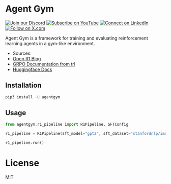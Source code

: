 # Agent Gym


[![Join our Discord](https://img.shields.io/badge/Discord-Join%20our%20server-5865F2?style=for-the-badge&logo=discord&logoColor=white)](https://discord.gg/swarms) [![Subscribe on YouTube](https://img.shields.io/badge/YouTube-Subscribe-red?style=for-the-badge&logo=youtube&logoColor=white)](https://www.youtube.com/@kyegomez3242) [![Connect on LinkedIn](https://img.shields.io/badge/LinkedIn-Connect-blue?style=for-the-badge&logo=linkedin&logoColor=white)](https://www.linkedin.com/in/kye-g-38759a207/) [![Follow on X.com](https://img.shields.io/badge/X.com-Follow-1DA1F2?style=for-the-badge&logo=x&logoColor=white)](https://x.com/kyegomezb)

Agent Gym is a framework for training and evaluating reinforcement learning agents in a gym-like environment.

- Sources:
- [Open R1 Blog](https://huggingface.co/blog/open-r1)
- [GRPO Documentation from trl](https://huggingface.co/docs/trl/main/en/grpo_trainer)
- [Huggingface Docs](https://huggingface.co/docs/transformers/main/en/index)


## Installation

```bash
pip3 install -U agentgym
```

## Usage

```python
from agentgym.r1_pipeline import R1Pipeline, SFTConfig

r1_pipeline = R1Pipeline(sft_model="gpt2", sft_dataset="stanfordnlp/imdb", sft_args=SFTConfig(output_dir="/tmp"))

r1_pipeline.run()
```

# License
MIT
